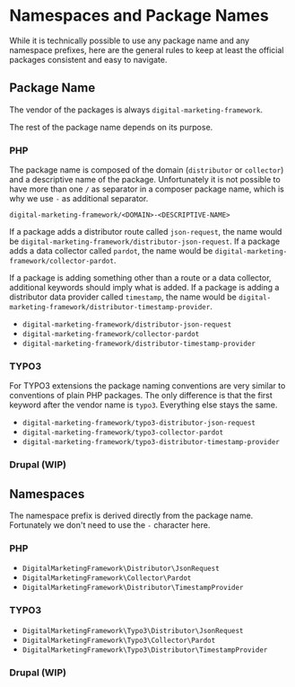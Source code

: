 
# Namespaces and Package Names

While it is technically possible to use any package name and any namespace prefixes, here are the general rules to keep at least the official packages consistent and easy to navigate.

## Package Name

The vendor of the packages is always `digital-marketing-framework`.

The rest of the package name depends on its purpose.

### PHP

The package name is composed of the domain (`distributor` or `collector`) and a descriptive name of the package. Unfortunately it is not possible to have more than one `/` as separator in a composer package name, which is why we use `-` as additional separator.

`digital-marketing-framework/<DOMAIN>-<DESCRIPTIVE-NAME>`

If a package adds a distributor route called `json-request`, the name would be `digital-marketing-framework/distributor-json-request`. If a package adds a data collector called `pardot`, the name would be `digital-marketing-framework/collector-pardot`.

If a package is adding something other than a route or a data collector, additional keywords should imply what is added. If a package is adding a distributor data provider called `timestamp`, the name would be `digital-marketing-framework/distributor-timestamp-provider`.

* `digital-marketing-framework/distributor-json-request`
* `digital-marketing-framework/collector-pardot`
* `digital-marketing-framework/distributor-timestamp-provider`

### TYPO3

For TYPO3 extensions the package naming conventions are very similar to conventions of plain PHP packages. The only difference is that the first keyword after the vendor name is `typo3`. Everything else stays the same.

* `digital-marketing-framework/typo3-distributor-json-request`
* `digital-marketing-framework/typo3-collector-pardot`
* `digital-marketing-framework/typo3-distributor-timestamp-provider`

### Drupal (WIP)

## Namespaces

The namespace prefix is derived directly from the package name. Fortunately we don't need to use the `-` character here.

### PHP

* `DigitalMarketingFramework\Distributor\JsonRequest`
* `DigitalMarketingFramework\Collector\Pardot`
* `DigitalMarketingFramework\Distributor\TimestampProvider`

### TYPO3

* `DigitalMarketingFramework\Typo3\Distributor\JsonRequest`
* `DigitalMarketingFramework\Typo3\Collector\Pardot`
* `DigitalMarketingFramework\Typo3\Distributor\TimestampProvider`

### Drupal (WIP)
